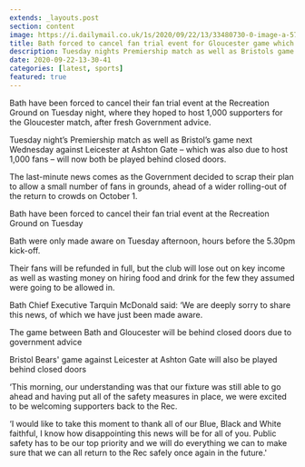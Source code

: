 ```yaml
---
extends: _layouts.post
section: content
image: https://i.dailymail.co.uk/1s/2020/09/22/13/33480730-0-image-a-57_1600776735284.jpg 
title: Bath forced to cancel fan trial event for Gloucester game which would have seen 1,000 fans attend 
description: Tuesday nights Premiership match as well as Bristols game next Wednesday against Leicester at Ashton Gate will now both be played behind closed doors. 
date: 2020-09-22-13-30-41 
categories: [latest, sports] 
featured: true 
--- 
```

Bath have been forced to cancel their fan trial event at the Recreation Ground on Tuesday night, where they hoped to host 1,000 supporters for the Gloucester match, after fresh Government advice.

Tuesday night’s Premiership match as well as Bristol’s game next Wednesday against Leicester at Ashton Gate – which was also due to host 1,000 fans – will now both be played behind closed doors.

The last-minute news comes as the Government decided to scrap their plan to allow a small number of fans in grounds, ahead of a wider rolling-out of the return to crowds on October 1.

Bath have been forced to cancel their fan trial event at the Recreation Ground on Tuesday

Bath were only made aware on Tuesday afternoon, hours before the 5.30pm kick-off.

Their fans will be refunded in full, but the club will lose out on key income as well as wasting money on hiring food and drink for the few they assumed were going to be allowed in.

Bath Chief Executive Tarquin McDonald said: ‘We are deeply sorry to share this news, of which we have just been made aware.

The game between Bath and Gloucester will be behind closed doors due to government advice

Bristol Bears' game against Leicester at Ashton Gate will also be played behind closed doors

‘This morning, our understanding was that our fixture was still able to go ahead and having put all of the safety measures in place, we were excited to be welcoming supporters back to the Rec.

‘I would like to take this moment to thank all of our Blue, Black and White faithful, I know how disappointing this news will be for all of you. Public safety has to be our top priority and we will do everything we can to make sure that we can all return to the Rec safely once again in the future.' 

